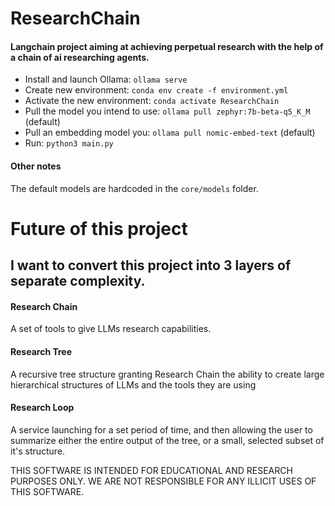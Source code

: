 # ResearchChain

#### Langchain project aiming at achieving perpetual research with the help of a chain of ai researching agents.

- Install and launch Ollama: `ollama serve`
- Create new environment: `conda env create -f environment.yml`
- Activate the new environment: `conda activate ResearchChain`
- Pull the model you intend to use: `ollama pull zephyr:7b-beta-q5_K_M` (default)
- Pull an embedding model you: `ollama pull nomic-embed-text` (default)
- Run: `python3 main.py`

#### Other notes

The default models are hardcoded in the `core/models` folder.

# Future of this project

## I want to convert this project into 3 layers of separate complexity.

#### Research Chain

A set of tools to give LLMs research capabilities.

#### Research Tree

A recursive tree structure granting Research Chain the ability
to create large hierarchical structures of LLMs and the tools they are using

#### Research Loop

A service launching for a set period of time, and then allowing the user to summarize
either the entire output of the tree, or a small, selected subset of it's structure.

THIS SOFTWARE IS INTENDED FOR EDUCATIONAL AND RESEARCH PURPOSES ONLY.
WE ARE NOT RESPONSIBLE FOR ANY ILLICIT USES OF THIS SOFTWARE.
